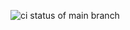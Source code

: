 ![ci status of main branch](https://github.com/draky-dev/draky/actions/workflows/main.yml/badge.svg?branch=main)
